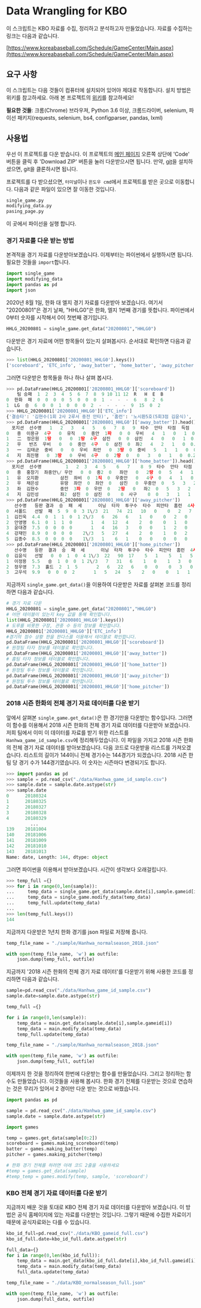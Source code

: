 # Data Wrangling for KBO

이 스크립트는 KBO 자료를 수집, 정리하고 분석하고자 만들었습니다. 자료를 수집하는 링크는 다음과 같습니다.

[https://www.koreabaseball.com/Schedule/GameCenter/Main.aspx](https://www.koreabaseball.com/Schedule/GameCenter/Main.aspx)

## 요구 사항

이 스크립트는 다음 것들이 컴퓨터에 설치되어 있어야 제대로 작동합니다. 설치 방법은 위키를 참고하세요. 아래 본 프로젝트의 [위키](https://github.com/LOPES-HUFS/KBO_Data_Wrangling/wiki/요구-사항-설치-방법)를 참고하세요!

**필요한 것들**: 크롬(Chrome) 브라우져, Python 3.6 이상, 크롬드라이버, selenium, 파이선 패키지(requests, selenium, bs4, configparser, pandas, lxml)

## 사용법

우선 이 프로젝트를 다운 받습니다. 이 프로젝트의 [메인 페이지](https://github.com/LOPES-HUFS/KBO_Data_Wrangling) 오른쪽 상단에 'Code' 버튼을 클릭 후 'Download ZIP' 버튼을 눌러 다운받으시면 됩니다. 만약, [git](https://git-scm.com/downloads)을 설치하셨으면, git을 클론하시면 됩니다.

프로젝트를 다 받으셨으면, `터미널`이나 `윈도우 cmd`에서 프로젝트를 받은 곳으로 이동합니다. 다음과 같은 파일이 있으면 잘 이동한 것입니다.

```bash
single_game.py
modifying_data.py
pasing_page.py
```

이 곳에서 파이선을 실행 합니다.

### 경기 자료를 다운 받는 방법

본격적을 경기 자료를 다운받아보겠습니다. 이제부터는 파이썬에서 실행하시면 됩니다. 필요한 것들을 `import`합니다.

```python
import single_game
import modifying_data
import pandas as pd
import json
```

2020년 8월 1일, 한화 대 엘지 경기 자료를 다운받아 보겠습니다. 여기서 "20200801"은 경기 날짜, "HHLG0"은 한화, 엘지 1번째 경기를 뜻합니다. 파이썬에서 0부터 숫자를 시작해서 0이 첫번째 경기입니다.

```python
HHLG_20200801 = single_game.get_data("20200801","HHLG0")
```

다운받은 경기 자료에 어떤 항목들이 있는지 살펴봅시다. 순서대로 확인하면 다음과 같습니다.

```python
>>> list(HHLG_20200801['20200801_HHLG0'].keys())
['scoreboard', 'ETC_info', 'away_batter', 'home_batter', 'away_pitcher', 'home_pitcher']
```

그러면 다운받은 항목들을 하나 하나 살펴 봅시다.

```python
>>> pd.DataFrame(HHLG_20200801['20200801_HHLG0']['scoreboard'])
    팀 승패  1  2  3  4  5  6  7  8  9 10 11 12  R   H  E  B
0  한화  패  0  0  0  0  5  0  0  0  1  -  -  -  6   8  2  6
1  LG  승  6  0  0  1  0  0  0  2  -  -  -  -  9  15  0  2
>>> HHLG_20200801['20200801_HHLG0']['ETC_info']
{'결승타': '김현수(1회 2사 2루서 중전 안타)', '홈런': '노시환5호(5회3점 김윤식)', '2루타': ['김민성(1회', '홍창기(4회', '노수광(6회', '김현수(8회', '반즈(9회)'], '실책': ['노시환(1회', '하주석(3회)'], '도루': '노수광(9회)', '주루사': ['정주현(1회', '유장혁(3회', '홍창기(6회)'], '포일': '이해창(8회)', '폭투': ['서폴드2(1 2회', '김윤식(5회', '고우석(9회)'], '심판': ['정종수', '이계성', '박기택', '오훈규'], '구장': '잠실', '관중': '2,315', '개시': '18:00', '종료': '21:17', '경기시간': '3:17'}
>>> pd.DataFrame(HHLG_20200801['20200801_HHLG0']['away_batter']).head()
  포지션  선수명   1   2   3   4   5   6   7  8   9  타수  안타  타점  득점     타율   팀
0   중  이용규  4구   0  유직   0  중안  1파   0  0  우비   4   1   0   1  0.274  한화
1   二  정은원  1땅   0   0  1땅  4구  삼진   0  0  삼진   4   0   0   1  0.250  한화
2   우   반즈  우비   0   0  중안  4구   0  삼진  0  좌2   4   2   1   0  0.268  한화
3   一  김태균  중비   0   0  우비  좌안   0  3땅  0  중비   5   1   1   0  0.234  한화
4   지  최진행   0  3땅   0  우비  4구   0  2땅  0   0   3   0   1   0  0.237  한화
>>> pd.DataFrame(HHLG_20200801['20200801_HHLG0']['home_batter']).head()
  포지션  선수명         1   2  3   4  5    6   7    8  9  타수  안타  타점  득점     타율   팀
0   중  홍창기  좌중안\/ 우안   0  0  중2  0   좌안   0   2땅  0   5   4   1   2  0.259  LG
1   유  오지환        삼진  좌비  0  1직  0  우중안   0   4구  0   4   1   0   1  0.288  LG
2   우  채은성        유땅  좌안  0  좌안  0   삼진   0  우중안  0   5   3   2   1  0.279  LG
3   좌  김현수        중안  3파  0  우안  0   2땅   0   좌2  0   5   3   2   1  0.346  LG
4   지  김민성        좌2  삼진  0  삼진  0    0  사구    0  0   3   1   1   1  0.309  LG
>>> pd.DataFrame(HHLG_20200801['20200801_HHLG0']['away_pitcher'])
   선수명   등판 결과  승  패  세      이닝  타자  투구수  타수  피안타  홈런  4사구  삼진  실점  자책  평균자책점   팀
0  서폴드   선발  패  5  9  0  3 1\/3  21   74  21   10   0    0   2   7   5   4.96  한화
1  김진욱  4.4  0  1  1  0  1 2\/3   6   26   6    1   0    0   2   0   0   3.95  한화
2  안영명  6.1  0  1  1  0       1   4   12   4    2   0    0   1   0   0   6.48  한화
3  윤대경  7.5  0  0  0  0       1   4   16   3    0   0    1   2   0   0   2.33  한화
4  강재민  8.9  0  0  0  0    2\/3   5   27   4    2   0    1   0   2   2   3.24  한화
5  김종수  8.5  0  0  0  0    1\/3   1    6   1    0   0    0   0   0   0   5.09  한화
>>> pd.DataFrame(HHLG_20200801['20200801_HHLG0']['home_pitcher'])
   선수명   등판  결과  승  패  세      이닝  타자  투구수  타수  피안타  홈런  4사구  삼진  실점  자책  평균자책점   팀
0  김윤식   선발   0  0  1  0  4 1\/3  22   90  17    5   1    5   1   5   5   7.52  LG
1  이정용  5.5   승  1  0  0  1 2\/3   7   31   6    1   0    1   3   0   0   2.70  LG
2  정우영  7.3  홀드  2  1  5       2   6   22   6    0   0    0   3   0   0   2.90  LG
3  고우석  9.9   0  0  0  2       1   5   24   5    2   0    0   1   1   1  10.29  LG
```

지금까지 `single_game.get_data()`을 이용하여 다운받은 자료를 살펴본 코드를 정리하면 다음과 같습니다.

```python
# 경기 자료 다운
HHLG_20200801 = single_game.get_data("20200801","HHLG0")
# 어떤 테이블이 있는지 key 값을 통해 확인합니다.
list(HHLG_20200801['20200801_HHLG0'].keys())
# 도루를 비롯한 구장, 관중 수 등의 정보를 확인합니다.
HHLG_20200801['20200801_HHLG0']['ETC_info']
#경기의 점수 상황 판을 판다스를 이용해서 테이블로 확인합니다.
pd.DataFrame(HHLG_20200801['20200801_HHLG0']['scoreboard'])
# 원정팀 타자 정보를 테이블로 확인합니다.
pd.DataFrame(HHLG_20200801['20200801_HHLG0']['away_batter'])
# 홈팀 타자 정보를 테이블로 확인합니다.
pd.DataFrame(HHLG_20200801['20200801_HHLG0']['home_batter'])
# 원정팀 투수 정보를 테이블로 확인합니다.
pd.DataFrame(HHLG_20200801['20200801_HHLG0']['away_pitcher'])
# 원정팀 투수 정보를 테이블로 확인합니다.
pd.DataFrame(HHLG_20200801['20200801_HHLG0']['home_pitcher'])
```

### 2018 시즌 한화의 전체 경기 자료 데이터를 다운 받기

앞에서 살펴본 `single_game.get_data()`은 한 경기만을 다운받는 함수입니다. 그러면 이 함수를 이용해서 2018 시즌 한화의 전체 경기 자료 데이터를 다운받아 보겠습니다. 저희 팀에서 이미 이 데이터를 자료를 받기 위한 리스트를 `Hanhwa_game_id_sample.csv`에 정리해두었습니다. 이 파일을 가지고 2018 시즌 한화의 전체 경기 자료 데이터를 받아보겠습니다. 다음 코드로 다운받을 리스트를 가져오겠습니다. 리스트의 길이가 144이니 전체 경기수는 144경기가 되겠습니다. 2018 시즌 한 팀 당 경기 수가 144경기였습니다. 이 숫자는 시즌마다 변경되기도 합니다.

```python
>>> import pandas as pd
>>> sample = pd.read_csv("./data/Hanhwa_game_id_sample.csv")
>>> sample.date = sample.date.astype(str)
>>> sample.date
0      20180324
1      20180325
2      20180327
3      20180328
4      20180329
         ...
139    20181004
140    20181006
141    20181009
142    20181010
143    20181013
Name: date, Length: 144, dtype: object
```

그러면 파이썬을 이용해서 받아보겠습니다. 시간이 생각보다 오래걸립니다.

```python
>>> temp_full ={}
>>> for i in range(0,len(sample)):
...     temp_data = single_game.get_data(sample.date[i],sample.gameid[i])
...     temp_data = single_game.modify_data(temp_data)
...     temp_full.update(temp_data)
...
>>> len(temp_full.keys())
144
```

지금까지 다운받은 1년치 한화 경기를 json 파일로 저장해 줍니다.

```python
temp_file_name = "./sample/Hanhwa_normalseason_2018.json"

with open(temp_file_name, 'w') as outfile:  
    json.dump(temp_full, outfile)
```

지금까지 '2018 시즌 한화의 전체 경기 자료 데이터'를 다운받기 위해 사용한 코드를 정리하면 다음과 같습니다.

```python
sample=pd.read_csv("./data/Hanhwa_game_id_sample.csv")
sample.date=sample.date.astype(str)

temp_full ={}

for i in range(0,len(sample)):
    temp_data = main.get_data(sample.date[i],sample.gameid[i])
    temp_data = main.modify_data(temp_data)
    temp_full.update(temp_data)

temp_file_name = "./sample/Hanhwa_normalseason_2018.json"

with open(temp_file_name, 'w') as outfile:  
    json.dump(temp_full, outfile)
```

이제까지 한 것을 정리하여 한번에 다운받는 함수를 만들었습니다. 그리고 정리하는 함수도 만들었습니다. 이것들을 사용해 봅시다. 한화 경기 전체를 다운받는 것으로 연습하는 것은 무리가 있어서 2 경이만 다운 받는 것으로 바꿨습니다.

```python
import pandas as pd

sample = pd.read_csv("./data/Hanhwa_game_id_sample.csv")
sample.date = sample.date.astype(str)

import games

temp = games.get_data(sample[0:2])
scoreboard = games.making_scoreboard(temp)
batter = games.making_batter(temp)
pitcher = games.making_pitcher(temp)

# 한화 경기 전체를 하려면 아래 코드 2줄을 사용하세요
#temp = games.get_data(sample)
#temp_temp = games.modify(temp, sample, 'scoreboard')
```

### KBO 전체 경기 자료 데이터를 다운 받기

지금까지 배운 것을 토대로 KBO 전체 경기 자료 데이터를 다운받아 보겠습니다. 이 방법은 공식 홈페이지에 있는 자료를 다운받는 것입니다. 그렇기 때문에 수집한 자료이기 때문에 공식자료와는 다를 수 있습니다.

```python
kbo_id_full=pd.read_csv("./data/KBO_gameid_full.csv")
kbo_id_full.date=kbo_id_full.date.astype(str)

full_data={}
for i in range(0,len(kbo_id_full)):
    temp_data = main.get_data(kbo_id_full.date[i],kbo_id_full.gameid[i])
    temp_data = main.modify_data(temp_data)
    full_data.update(temp_data)

temp_file_name = "./data/KBO_normalseason_full.json"

with open(temp_file_name, 'w') as outfile:  
    json.dump(full_data, outfile)
```
